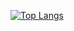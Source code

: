 
<!--
[![Anurag's GitHub stats](https://github-readme-stats.vercel.app/api?username=ashikurrahman789&show_icons=true)](https://github.com/anuraghazra/github-readme-stats) 
-->

[![Top Langs](https://github-readme-stats.vercel.app/api/top-langs/?username=ashikurrahman789&layout=compact)](https://github.com/anuraghazra/github-readme-stats)
